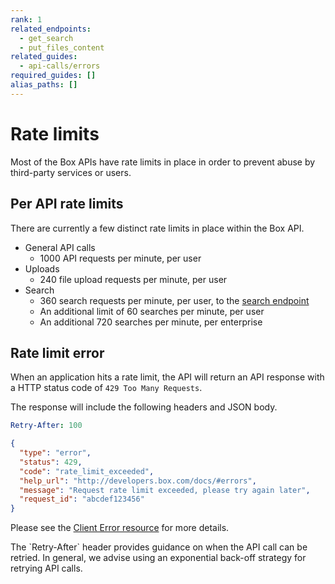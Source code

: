 ```yaml
---
rank: 1
related_endpoints: 
  - get_search
  - put_files_content
related_guides: 
  - api-calls/errors
required_guides: []
alias_paths: []
---
```


# Rate limits

Most of the Box APIs have rate limits in place in order to prevent abuse by
third-party services or users.

## Per API rate limits

There are currently a few distinct rate limits in place within the Box API.

* General API calls
  * 1000 API requests per minute, per user
* Uploads
  * 240 file upload requests per minute, per user
* Search
  * 360 search requests per minute, per user, to the
    [search endpoint](endpoint://get_search)
  * An additional limit of 60 searches per minute, per user
  * An additional 720 searches per minute, per enterprise

## Rate limit error

When an application hits a rate limit, the API will return an API response with
a HTTP status code of `429 Too Many Requests`.

The response will include the following headers and JSON body.

```yaml
Retry-After: 100
```

```json
{
  "type": "error",
  "status": 429,
  "code": "rate_limit_exceeded",
  "help_url": "http://developers.box.com/docs/#errors",
  "message": "Request rate limit exceeded, please try again later",
  "request_id": "abcdef123456"
}
```

Please see the [Client Error resource](resource://client_error) for more details.

<Message>
  The `Retry-After` header provides guidance on when the API call can be
  retried. In general, we advise using an exponential back-off strategy for
  retrying API calls.
</Message>
